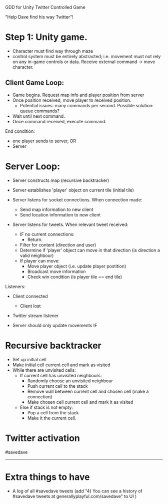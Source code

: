 GDD for Unity Twitter Controlled Game

"Help Dave find his way Twitter"! 


# Step 1: Unity game. 
- Character must find way through maze
- control system must be entirely abstracted; i.e. movement must not rely on any in-game controls or data. Receive external command -> move character. 

## Client Game Loop:
 - Game begins. Request map info and player position from server
 - Once position received, move player to received position.
 	- Potential issues: many commands per second. Possible solution: queue commands?
 - Wait until next command.
 - Once command received, execute command.

 End condition:
 - one player sends to server,
 OR
 - Server 



# Server Loop:

- Server constructs map (recursive backtracker)
- Server establishes 'player' object on current tile (initial tile) 
- Server listens for socket connections. When connection made:
	- Send map information to new client
	- Send location information to new client

- Server listens for tweets. When relevant tweet received:
	- IF no current connections:
		- Return. 
	- Filter for content (direction and user)
	- Determine if 'player' object can move in that direction (is direction a valid neighbour)
	- If player can move:
		- Move player object (i.e. update player postition)
		- Broadcast move information
		- Check win condition (is player tile == end tile)

Listeners:
- Client connected
	- Client lost
- Twitter stream listener


- Server should only update movements IF


# Recursive backtracker
- Set up initial cell
- Make initial cell current cell and mark as visited
- While there are unvisited cells:
	- If current cell has unvisited neighbours:
		- Randomly choose an unvisited neighbour
		- Push current cell to the stack
		- Remove wall between current cell and chosen cell (make a connection)
		- Make chosen cell current cell and mark it as visited
	- Else if stack is not empty:
		- Pop a cell from the stack
		- Make it the current cell.


# Twitter activation

#savedave


---
# Extra things to have
- A log of all #savedave tweets
	(add "4) You can see a history of #savedave tweets at generallyplayful.com/savedave" to UI )